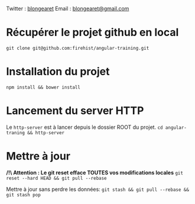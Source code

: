Twitter : [blongearet](twitter.com/blongearet)
Email : [blongearet@gmail.com](mailto:blongearet@gmail.com)

# Récupérer le projet github en local
`git clone git@github.com:firehist/angular-training.git`

# Installation du projet
`npm install && bower install`

# Lancement du server HTTP
Le `http-server` est à lancer depuis le dossier ROOT du projet.
`cd angular-traning && http-server`

# Mettre à jour
**/!\ Attention : Le git reset efface TOUTES vos modifications locales**
`git reset --hard HEAD && git pull --rebase`

Mettre à jour sans perdre les données:
`git stash && git pull --rebase && git stash pop`
